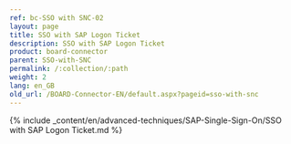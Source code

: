 ```yaml
---
ref: bc-SSO with SNC-02
layout: page
title: SSO with SAP Logon Ticket
description: SSO with SAP Logon Ticket
product: board-connector
parent: SSO-with-SNC
permalink: /:collection/:path
weight: 2
lang: en_GB
old_url: /BOARD-Connector-EN/default.aspx?pageid=sso-with-snc
---	
```

{% include _content/en/advanced-techniques/SAP-Single-Sign-On/SSO with SAP Logon Ticket.md %}